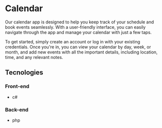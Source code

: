 # Calendar

Our calendar app is designed to help you keep track of your schedule and book events seamlessly. With a user-friendly interface, you can easily navigate through the app and manage your calendar with just a few taps.

To get started, simply create an account or log in with your existing credentials. Once you're in, you can view your calendar by day, week, or month, and add new events with all the important details, including location, time, and any relevant notes.

## Tecnologies

### Front-end
- c#


### Back-end
- php
